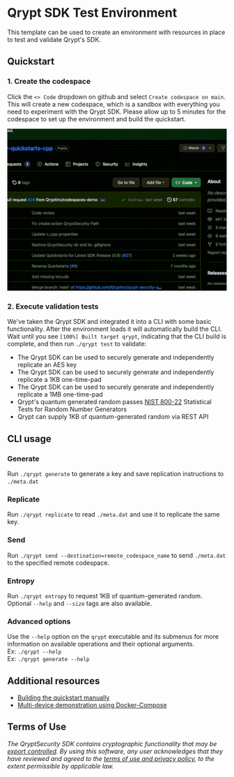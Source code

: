 # Qrypt SDK Test Environment
This template can be used to create an environment with resources in place to test and validate Qrypt's SDK.

## Quickstart
### 1. Create the codespace
Click the `<> Code` dropdown on github and select `Create codespace on main`. This will create a new codespace, which is a sandbox with everything you need to experiment with the Qrypt SDK. Please allow up to 5 minutes for the codespace to set up the environment and build the quickstart.

![Codespaces Setup](docs/res/codespace_setup_small.gif)

### 2. Execute validation tests
We've taken the Qrypt SDK and integrated it into a CLI with some basic functionality. After the environment loads it will automatically build the CLI. Wait until you see `[100%] Built target qrypt`, indicating that the CLI build is complete, and then run `./qrypt test` to validate:
- The Qrypt SDK can be used to securely generate and independently replicate an AES key
- The Qrypt SDK can be used to securely generate and independently replicate a 1KB one-time-pad
- The Qrypt SDK can be used to securely generate and independently replicate a 1MB one-time-pad
- Qrypt's quantum generated random passes [NIST 800-22](https://csrc.nist.gov/publications/detail/sp/800-22/rev-1a/final) Statistical Tests for Random Number Generators
- Qrypt can supply 1KB of quantum-generated random via REST API

## CLI usage

### Generate
Run `./qrypt generate` to generate a key and save replication instructions to `./meta.dat`

### Replicate
Run `./qrypt replicate` to read `./meta.dat` and use it to replicate the same key.

### Send
Run `./qrypt send --destination=remote_codespace_name` to send `./meta.dat` to the specified remote codespace.

### Entropy
Run `./qrypt entropy` to request 1KB of quantum-generated random. Optional `--help` and `--size` tags are also available.

### Advanced options
Use the `--help` option on the `qrypt` executable and its submenus for more information on available operations and their optional arguments.
<br />Ex: `./qrypt --help`
<br />Ex: `./qrypt generate --help`

## Additional resources
- [Building the quickstart manually](./docs/QUICKSTART-BUILD.md)
- [Multi-device demonstration using Docker-Compose](./docs/MULTIDEVICE-DEMO.md)

## Terms of Use
_The QryptSecurity SDK contains cryptographic functionality that may be [export controlled](https://www.qrypt.com/terms). By using this software, any user acknowledges that they have reviewed and agreed to the [terms of use and privacy policy](https://www.qrypt.com/terms), to the extent permissible by applicable law._